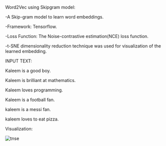  

Word2Vec using Skipgram model: 

-A Skip-gram model to learn word embeddings.

-Framework: Tensorflow. 

-Loss Function: The Noise-contrastive estimation(NCE) loss function. 

-t-SNE dimensionality reduction technique was used for visualization of the learned embedding.





INPUT TEXT:


Kaleem is a good boy.


Kaleem is brilliant at mathematics. 


Kaleem loves programming.


Kaleem is a football fan.


kaleem is a messi fan.


kaleem loves to eat pizza.

Visualization:


![tnse](https://user-images.githubusercontent.com/28730618/47615153-83db2f80-dad1-11e8-9e02-4c2137565c1b.png)

